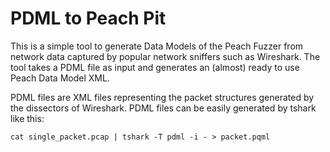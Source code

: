 PDML to Peach Pit
=================

This is a simple tool to generate Data Models of the Peach Fuzzer from network data captured by popular network sniffers such as Wireshark. The tool takes a PDML file as input and generates an (almost) ready to use Peach Data Model XML.

PDML files are XML files representing the packet structures generated by the dissectors of Wireshark. PDML files can be easily generated by tshark like this:

```
cat single_packet.pcap | tshark -T pdml -i - > packet.pqml
```



